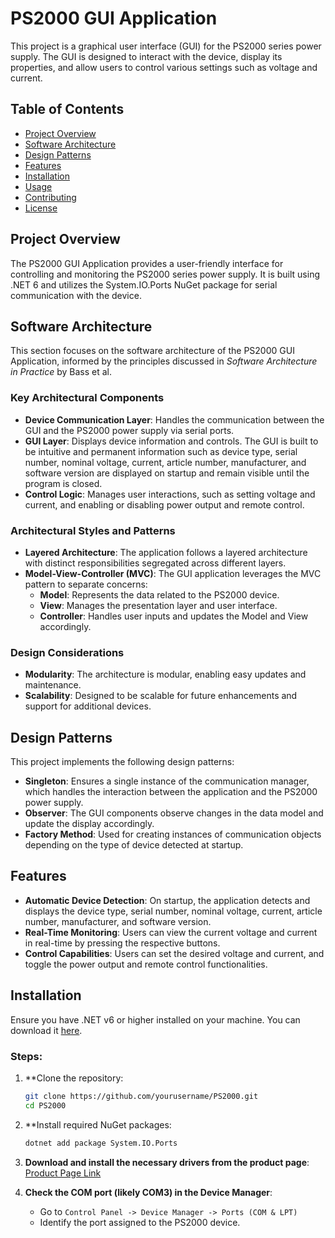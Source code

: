 # PS2000 GUI Application

This project is a graphical user interface (GUI) for the PS2000 series power supply. The GUI is designed to interact with the device, display its properties, and allow users to control various settings such as voltage and current. 

## Table of Contents
- [Project Overview](#project-overview)
- [Software Architecture](#software-architecture)
- [Design Patterns](#design-patterns)
- [Features](#features)
- [Installation](#installation)
- [Usage](#usage)
- [Contributing](#contributing)
- [License](#license)

## Project Overview

The PS2000 GUI Application provides a user-friendly interface for controlling and monitoring the PS2000 series power supply. It is built using .NET 6 and utilizes the System.IO.Ports NuGet package for serial communication with the device.

## Software Architecture

This section focuses on the software architecture of the PS2000 GUI Application, informed by the principles discussed in *Software Architecture in Practice* by Bass et al. 

### Key Architectural Components

- **Device Communication Layer**: Handles the communication between the GUI and the PS2000 power supply via serial ports.
- **GUI Layer**: Displays device information and controls. The GUI is built to be intuitive and permanent information such as device type, serial number, nominal voltage, current, article number, manufacturer, and software version are displayed on startup and remain visible until the program is closed.
- **Control Logic**: Manages user interactions, such as setting voltage and current, and enabling or disabling power output and remote control.

### Architectural Styles and Patterns

- **Layered Architecture**: The application follows a layered architecture with distinct responsibilities segregated across different layers.
- **Model-View-Controller (MVC)**: The GUI application leverages the MVC pattern to separate concerns:
  - **Model**: Represents the data related to the PS2000 device.
  - **View**: Manages the presentation layer and user interface.
  - **Controller**: Handles user inputs and updates the Model and View accordingly.

### Design Considerations

- **Modularity**: The architecture is modular, enabling easy updates and maintenance.
- **Scalability**: Designed to be scalable for future enhancements and support for additional devices.

## Design Patterns

This project implements the following design patterns:

- **Singleton**: Ensures a single instance of the communication manager, which handles the interaction between the application and the PS2000 power supply.
- **Observer**: The GUI components observe changes in the data model and update the display accordingly.
- **Factory Method**: Used for creating instances of communication objects depending on the type of device detected at startup.

## Features

- **Automatic Device Detection**: On startup, the application detects and displays the device type, serial number, nominal voltage, current, article number, manufacturer, and software version.
- **Real-Time Monitoring**: Users can view the current voltage and current in real-time by pressing the respective buttons.
- **Control Capabilities**: Users can set the desired voltage and current, and toggle the power output and remote control functionalities.

## Installation

Ensure you have .NET v6 or higher installed on your machine. You can download it [here](https://dotnet.microsoft.com/en-us/download/dotnet/6.0).

### Steps:

1. **Clone the repository:
   ```bash
   git clone https://github.com/yourusername/PS2000.git
   cd PS2000
   
2. **Install required NuGet packages:
   ```bash
   dotnet add package System.IO.Ports
   
3. **Download and install the necessary drivers from the product page**:  
   [Product Page Link](https://elektroautomatik.com/shop/en/products/programmable-dc-laboratory-power-supplies/dc-laboratory-power-supplies/series-ps-2000b-br-100-up-to-332-w/728/power-supply-0...84v/0...3a/100w?c=623)

4. **Check the COM port (likely COM3) in the Device Manager**:  
   - Go to `Control Panel -> Device Manager -> Ports (COM & LPT)`  
   - Identify the port assigned to the PS2000 device.
